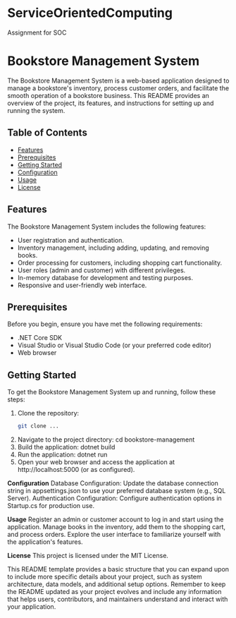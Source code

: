 # ServiceOrientedComputing
Assignment for SOC

# Bookstore Management System

The Bookstore Management System is a web-based application designed to manage a bookstore's inventory, process customer orders, and facilitate the smooth operation of a bookstore business. This README provides an overview of the project, its features, and instructions for setting up and running the system.

## Table of Contents
- [Features](#features)
- [Prerequisites](#prerequisites)
- [Getting Started](#getting-started)
- [Configuration](#configuration)
- [Usage](#usage)
- [License](#license)

## Features

The Bookstore Management System includes the following features:
- User registration and authentication.
- Inventory management, including adding, updating, and removing books.
- Order processing for customers, including shopping cart functionality.
- User roles (admin and customer) with different privileges.
- In-memory database for development and testing purposes.
- Responsive and user-friendly web interface.

## Prerequisites

Before you begin, ensure you have met the following requirements:
- .NET Core SDK
- Visual Studio or Visual Studio Code (or your preferred code editor)
- Web browser

## Getting Started

To get the Bookstore Management System up and running, follow these steps:

1. Clone the repository:
   ```bash
   git clone ...

1.  Navigate to the project directory:
   cd bookstore-management
2.  Build the application:
   dotnet build
3.  Run the application:
   dotnet run
4.  Open your web browser and access the application at http://localhost:5000 (or as configured).

**Configuration**
Database Configuration: Update the database connection string in appsettings.json to use your preferred database system (e.g., SQL Server).
Authentication Configuration: Configure authentication options in Startup.cs for production use.

**Usage**
Register an admin or customer account to log in and start using the application.
Manage books in the inventory, add them to the shopping cart, and process orders.
Explore the user interface to familiarize yourself with the application's features.

**License**
This project is licensed under the MIT License.

This README template provides a basic structure that you can expand upon to include more specific details about your project, such as system architecture, data models, and additional setup options. Remember to keep the README updated as your project evolves and include any information that helps users, contributors, and maintainers understand and interact with your application.




